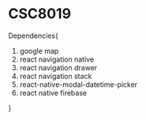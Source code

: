 # CSC8019
Dependencies{
1. google map
2. react navigation native
3. react navigation drawer
4. react navigation stack
5. react-native-modal-datetime-picker
6. react native firebase

}
